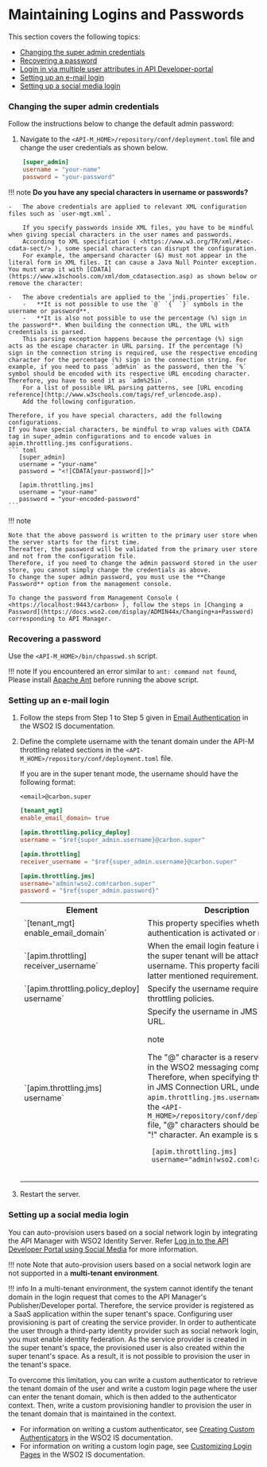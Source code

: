 # Maintaining Logins and Passwords

This section covers the following topics:

-   [Changing the super admin credentials](#changing-the-super-admin-credentials)
-   [Recovering a password](#recovering-a-password)
-   [Login in via multiple user attributes in API Developer-portal](#login-in-via-multiple-user-attributes-in-developer-portal)
-   [Setting up an e-mail login](#login-in-via-multiple-user-attributes-in-developer-portal)
-   [Setting up a social media login](#setting-up-a-social-media-login)

### Changing the super admin credentials

Follow the instructions below to change the default admin password:

1.  Navigate to the `<API-M_HOME>/repository/conf/deployment.toml` file and change the user credentials as shown below.

   ``` toml
       [super_admin]
       username = "your-name"
       password = "your-password"
   ```
  
!!! note
    **Do you have any special characters in username or passwords?**
    
    -   The above credentials are applied to relevant XML configuration files such as `user-mgt.xml`.
    
        If you specify passwords inside XML files, you have to be mindful when giving special characters in the user names and passwords.
        According to XML specification ( <https://www.w3.org/TR/xml/#sec-cdata-sect/> ), some special characters can disrupt the configuration.
        For example, the ampersand character (&) must not appear in the literal form in XML files. It can cause a Java Null Pointer exception. You must wrap it with [CDATA](https://www.w3schools.com/xml/dom_cdatasection.asp) as shown below or remove the character:    
    
    -   The above credentials are applied to the `jndi.properties` file.
        -   **It is not possible to use the `@` `{` `}` symbols in the username or password**.
        -   **It is also not possible to use the percentage (%) sign in the password**. When building the connection URL, the URL with credentials is parsed.
        This parsing exception happens because the percentage (%) sign acts as the escape character in URL parsing. If the percentage (%) sign in the connection string is required, use the respective encoding character for the percentage (%) sign in the connection string. For example, if you need to pass `adm%in` as the password, then the `%` symbol should be encoded with its respective URL encoding character. Therefore, you have to send it as `adm%25in`.
        For a list of possible URL parsing patterns, see [URL encoding reference](http://www.w3schools.com/tags/ref_urlencode.asp).
        Add the following configuration.
      
    Therefore, if you have special characters, add the following configurations.
    If you have special characters, be mindful to wrap values with CDATA tag in super_admin configurations and to encode values in apim.throttling.jms configurations.  
    ``` toml
       [super_admin]
       username = "your-name"
       password = "<![CDATA[your-password]]>" 
      
       [apim.throttling.jms]
       username = "your-name"
       password = "your-encoded-password"        
    ```

!!! note

    Note that the above password is written to the primary user store when the server starts for the first time.
    Thereafter, the password will be validated from the primary user store and not from the configuration file.
    Therefore, if you need to change the admin password stored in the user store, you cannot simply change the credentials as above.
    To change the super admin password, you must use the **Change Password** option from the management console.
      
    To change the password from Management Console ( <https://localhost:9443/carbon> ), follow the steps in [Changing a Password](https://docs.wso2.com/display/ADMIN44x/Changing+a+Password) corresponding to API Manager.

### Recovering a password

Use the `<API-M_HOME>/bin/chpasswd.sh` script.

!!! note
    If you encountered an error similar to `ant: command not found`, Please install [Apache Ant](https://ant.apache.org/) before running the above script.

### Setting up an e-mail login

1. Follow the steps from Step 1 to Step 5 given in [Email Authentication](https://is.docs.wso2.com/en/5.10.0/learn/using-email-address-as-the-username/) in the WSO2 IS documentation.

2. Define the complete username with the tenant domain under the API-M throttling related sections in the `<API-M_HOME>/repository/conf/deployment.toml` file.

    If you are in the super tenant mode, the username should have the following format: 

    `<email>@carbon.super`

    ``` toml
    [tenant_mgt]
    enable_email_domain= true
   
    [apim.throttling.policy_deploy]
    username = "$ref{super_admin.username}@carbon.super"
   
    [apim.throttling]
    receiver_username = "$ref{super_admin.username}@carbon.super"
   
    [apim.throttling.jms]
    username="admin!wso2.com!carbon.super"
    password = "$ref{super_admin.password}"
    ```

    <html>
    <table>
    <tbody>
    <tr>
    <th width="30%"><b>Element</b></th>
    <th><b>Description</b></th>
    </tr>
    <tr>
    <td>`[tenant_mgt] enable_email_domain`</td>
    <td>This property specifies whether the email authentication is activated or not.</td>
    </tr>
    <tr>
    <td>`[apim.throttling] receiver_username`</td>
    <td>When the email login feature is enabled, the super tenant will be attached with the username. This property facilitates the latter mentioned requirement.</td>
    </tr>
    <tr>
    <td>`[apim.throttling.policy_deploy]
    username`</td>
    <td>Specify the username required to deploy throttling policies.</td>
    </tr>
    <tr>
    <td> `[apim.throttling.jms]
    username`</td>
    <td>Specify the username in JMS Connection URL.</br>
    <div class="admonition note">
    <p class="admonition-title">note</p>
    <p>The "@" character is a reserved character in the WSO2 messaging component. Therefore, when specifying the username in JMS Connection URL, under <code>apim.throttling.jms.username</code> section in the <code>&lt;API-M_HOME&gt;/repository/conf/deployment.toml</code> file, "@" characters should be replaced by "!" character. An example is shown below.</br>
    <code>
    [apim.throttling.jms]
    username="admin!wso2.com!carbon.super"
    </code>
    </p>
    </div>
    </td>
    </tr>
    </tbody>
    </table>
    </html>

3. Restart the server.


### Setting up a social media login

You can auto-provision users based on a social network login by integrating the API Manager with WSO2 Identity Server. Refer [Log in to the API Developer Portal using Social Media]({{base_path}}/learn/consume-api/customizations/log-in-to-the-api-store-using-social-media/) for more information.

!!! note
    Note that auto-provision users based on a social network login are not supported in a **multi-tenant environment**.

!!! info
    In a multi-tenant environment, the system cannot identify the tenant domain in the login request that comes to the API Manager's Publisher/Developer portal. Therefore, the service provider is registered as a SaaS application within the super tenant's space. Configuring user provisioning is part of creating the service provider. In order to authenticate the user through a third-party identity provider such as social network login, you must enable identity federation. As the service provider is created in the super tenant's space, the provisioned user is also created within the super tenant's space. As a result, it is not possible to provision the user in the tenant's space.

To overcome this limitation, you can write a custom authenticator to retrieve the tenant domain of the user and write a custom login page where the user can enter the tenant domain, which is then added to the authenticator context. Then, write a custom provisioning handler to provision the user in the tenant domain that is maintained in the context.

-   For information on writing a custom authenticator, see [Creating Custom Authenticators](https://is.docs.wso2.com/en/5.10.0/develop/writing-a-custom-local-authenticator/) in the WSO2 IS documentation.
-   For information on writing a custom login page, see [Customizing Login Pages](https://is.docs.wso2.com/en/5.10.0/develop/customizing-login-pages-for-service-providers/) in the WSO2 IS documentation.



